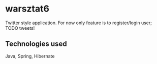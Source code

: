 # warsztat6

Twitter style application. For now only feature is to register/login user; TODO tweets!

## Technologies used

Java, Spring, Hibernate
